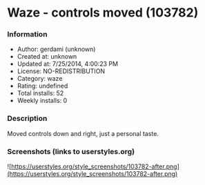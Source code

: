 # Waze - controls moved (103782)

### Information
- Author: gerdami (unknown)
- Created at: unknown
- Updated at: 7/25/2014, 4:00:23 PM
- License: NO-REDISTRIBUTION
- Category: waze
- Rating: undefined
- Total installs: 52
- Weekly installs: 0


### Description
Moved controls down and right, just a personal taste.


### Screenshots (links to userstyles.org)
![https://userstyles.org/style_screenshots/103782-after.png](https://userstyles.org/style_screenshots/103782-after.png)


